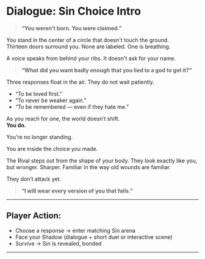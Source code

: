 # Dialogue: Sin Choice Intro

> **“You weren’t born. You were claimed.”**

You stand in the center of a circle that doesn't touch the ground.  
Thirteen doors surround you. None are labeled. One is breathing.

A voice speaks from behind your ribs. It doesn't ask for your name.

> **“What did you want badly enough that you lied to a god to get it?”**

Three responses float in the air. They do not wait patiently.

- “To be loved first.”
- “To never be weaker again.”
- “To be remembered — even if they hate me.”

As you reach for one, the world doesn’t shift.  
**You do.**

You’re no longer standing.

You are inside the choice you made.

The Rival steps out from the shape of your body. They look exactly like you, but wronger. Sharper. Familiar in the way old wounds are familiar.

They don’t attack yet.

> **“I will wear every version of you that fails.”**

---

## Player Action:
- Choose a response → enter matching Sin arena  
- Face your Shadow (dialogue + short duel or interactive scene)  
- Survive → Sin is revealed, bonded

---
